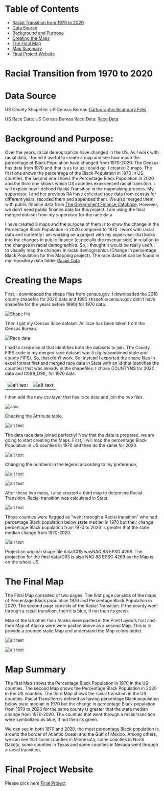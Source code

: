 
# Table of Contents
- [Racial Transition from 1970 to 2020](#racial-transition-from-1970-to-2020)
- [Data Source](#data-source) 
- [Background and Purpose](#background-and-purpose)
- [Creating the Maps](#creating-the-maps)
- [The Final Map](#the-final-map)
- [Map Summary](#map-summary)
- [Final Project Website](#final-project-website)

# Racial Transition from 1970 to 2020

# Data Source

US County Shapefile: US Census Bureau [Cartographic Boundary Files](https://www.census.gov/geographies/mapping-files/time-series/geo/carto-boundary-file.html)

US Race Data: US Census Bureau Race Data: [Race Data](https://www.census.gov/topics/population/race/data.html)


# Background and Purpose:

Over the years, racial demographics have changed in the US. As I work with racial data, I found it useful to create a map and see how much the percentage of Black Population have changed from 1970-2020. The Census has data from 1970 and that is as far as I could go. I created 3 maps. The first one shows the percentage of the Black Population in 1970 in US counties, the second one shows the Percentage Black Population in 2020 and the third one shows which US counties experienced racial transition. I will explain how I defined Racial Transition in the mapmaking process. My supervisor, I and her previous RA have collected race data from census for different years, recoded them and appended them. We also merged them with public finance data from [The Government Finance Database](https://willamette.edu/mba/research-impact/public-datasets/index.html). However, we don’t need public finance data for this project. I am using the final merged dataset from my supervisor for the race data.

I have created 3 maps and the purpose of them is to show the change in the Percentage Black Population in 2020 compared to 1970. I work with racial data and currently I am working on a project with my supervisor that looks into the changes in public finance (especially the revenue side) in relation to the changes in racial demographics.  So, I thought it would be really useful to visually map the changes in racial demographics (Change in percentage Black Population for this Mapping project). The race dataset can be found in my repository data folder [Racial Data](https://github.com/slaskar1/racial-transition/tree/main/Racial%20Data)

# Creating the Maps

First, I downloaded the shape files from census.gov. I downloaded the 2018 county shapefile for 2020 data and 1990 shapefile(census.gov didn’t have shapefile for the years before 1990) for 1970 data.

![Shape file](<Repository Images/Shapefile website.png>)

Then I got my Census Race dataset. All race has been taken from the Census Bureau.

![Race data](<Repository Images/Race date website.png>)

I had to create an id that identifies both the datasets to join. The County FIPS code in my merged race dataset was 5 digits(combined state and county FIPS). So, that didn’t work. So, instead I exported the shape files in excel format first and merged race data in Stata with an id(that identifies the counties) that was already in the shapefiles. I chose COUNTYNS for 2020 data and C099_D90_ for 1970 data.

|||
|-|-|
|![alt text](<Repository Images/Export as csv.png>)|![alt text](<Repository Images/Export as csv 2.png>)|

I then add the new csv layer that has race data and join the two files.

![Join](<Repository Images/Join.png>)

Checking the Attribute table,

![alt text](<Repository Images/Checking the Attribute table.png>)

The data race data joined perfectly! Now that the data is prepared, we are going to start creating the Maps. First, I will map the percentage Black Population in US counties in 1970 and then do the same for 2020.

![alt text](<Repository Images/Symbology.png>)

Changing the numbers in the legend according to my preference,

![alt text](<Repository Images/Legend.png>)

![alt text](<Repository Images/Creating the Map.png>)

After these two maps, I also created a third map to determine Racial Transition. Racial transition was calculated in Stata. 

![alt text](<Repository Images/Racial Transition Calculation.png>)

Those counties were flagged as “went through a Racial transition” who had percentage Black population below state median in 1970 but their change percentage Black population from 1970 to 2020 is greater that the state median change from 1970-2020. 

![alt text](<Repository Images/Racial Trnaisiton Map.png>)

Projection original shape file data/CRS  wasNAD 83 EPSG 4269. The projection for the final data/CRS is also NAD 83 EPSG 4269 as the Map is on the whole US.

# The Final Map

The Final Map consisted of two pages. The first page consists of the maps of Percentage Black population 1970 and Percentage Black Population in 2020. The second page consists of the Racial Transition. If the county went through a racial transition, then it is blue, if not then its green.

Map of the US other than Alaska were pasted in the Print Layouts first and then Map of Alaska were were pasted above as a second Map. This is to provide a zoomed static Map and understand the Map colors better.

![alt text](<Images/Racial Transition-600dpi.png>)

![alt text](<Images/Racial Transition-600dpi_2.png>)

# Map Summary

The first Map shows the Percentage Black Population in 1970 in the US counties. The second Map shows the Percentage Black Population in 2020 in the US counties. The third Map shows the racial transition in the US counties. Racial Transition is defined as having percentage Black population below state median in 1970 but the change in percentage Black population from 1970 to 2020 for the same county is greater that the state median change from 1970-2020. The counties that went through a racial transition were symbolized as blue, if not then its green. 

We can see in both 1970 and 2020, the most percentage Black population is around the border of Atlantic Ocean and the Gulf of Mexico. Among others, we can see that some counties in Minnesota, some counties in North Dakota, some counties in Texas and some counties in Nevada went through a racial transition.

# Final Project Website

Please click here [Final Project](http.google.com)